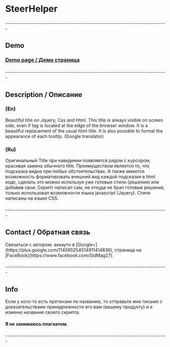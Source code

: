 SteerHelper
===========

<h6>-------------------------------------------------------------------------------</h6>
<h2>Demo</h2>
<h3><a href="http://ms27.github.io/CursorHelp/" target="_blanck">Demo page / Демо страница</a></h3>
<h6>-------------------------------------------------------------------------------</h6>
<h2>Description / Описание</h2>
<h3>(En)</h3>
  Beautiful title on Jquery, Css and Html. This title is always visible on screen side, even if tag is located at the edge of the browser window. It is a beautiful replacement of the usual html title. It is also possible to format the appearance of each tooltip. (Google translator)
<h3>(Ru)</h3>
  Оригинальный Title при наведении появляется рядом с курсором, красивая замена обычного title. Преимуществом является то, что подсказка видна при любых обстоятельствах. А также имеется возможность форматировать внешний вид каждой подсказки в html коде, сделать это можно используя уже готовые стили (решения) или добавив свои.
  Скрипт написал сам, не откуда не брал готовые решения, только использовал возможности языка javascript (Jquery). Стили написаны на языке CSS.
<h6>-------------------------------------------------------------------------------</h6>
<h2>Contact / Обратная связь</h2>
  Cвязаться с автором: аккаутн в [Google+](https://plus.google.com/114595254514911414836), страница на [FaceBook](https://www.facebook.com/SidMag27).
<h6>-------------------------------------------------------------------------------</h6>
<h2>Info</h2>
  Если у кого-то есть претензии по названию, то отправьте мне письмо с доказательствами принадлежности его вам (вашему продукту) и я изменю название своего скрипта.
<h4>Я не занимаюсь плагиатом.</h4>
<h6>-------------------------------------------------------------------------------</h6>
